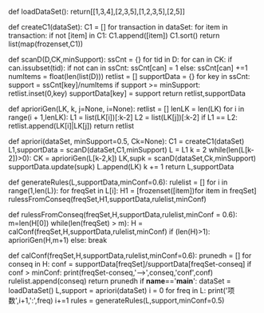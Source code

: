 def loadDataSet():
    return[[1,3,4],[2,3,5],[1,2,3,5],[2,5]]

def createC1(dataSet):
    C1 = []
    for transaction in dataSet:
        for item in transaction:
            if not [item] in C1:
                C1.append([item])
    C1.sort()
    return list(map(frozenset,C1))

def scanD(D,CK,minSupport):
    ssCnt = {}
    for tid in D:
        for can in CK:
            if can.issubset(tid):
                if not can in ssCnt:
                    ssCnt[can] = 1
                else:
                    ssCnt[can] +=1
    numItems = float(len(list(D)))
    retlist = []
    supportData = {}
    for key in ssCnt:
        support = ssCnt[key]/numItems
        if support >= minSupport:
            retlist.inset(0,key)
        supportData[key] = support
    return retlist,supportData

def aprioriGen(LK, k, j=None, i=None):
    retlist = []
    lenLK = len(LK)
    for i in range(i + 1,lenLK):
        L1 = list(LK[i])[:k-2]
        L2 = list(LK[j])[:k-2]
        if L1 == L2:
            retlist.append(LK[i]|LK[j])
    return retlist

def apriori(dataSet, minSupport=0.5, Ck=None):
    C1 = createC1(dataSet)
    L1,supportData = scanD(dataSet,C1,minSupport)
    L = L1
    k = 2
    while(len(L[k-2])>0):
        CK = aprioriGen(L[k-2,k])
        LK,supk = scanD(dataSet,Ck,minSupport)
        supportData.update(supk)
        L.append(LK)
        k += 1
        return L,supportData

def generateRules(L,supportData,minConf=0.6):
    rulelist = []
    for i in range(1,len(L)):
        for freqSet in L[i]:
            H1 = [frozenset([item])for item in freqSet]
            rulessFromConseq(freqSet,H1,supportData,rulelist,minConf)

def rulessFromConseq(freqSet,H,supportData,rulelist,minConf = 0.6):
    m=len(H[0])
    while(len(freqSet) > m):
        H = calConf(freqSet,H,supportData,rulelist,minConf)
        if (len(H)>1):
            aprioriGen(H,m+1)
        else:
            break

def calConf(freqSet,H,supportData,rulelist,minConf=0.6):
    prunedh = []
    for conseq in H:
        conf = supportData[freqSet]/supportData[freqSet-conseq]
        if conf > minConf:
            print(freqSet-conseq,'-->',conseq,'conf',conf)
            rulelist.append(conseq)
        return prunedh
if __name__=='__main__':
    dataSet = loadDataSet()
    L,support = apriori(dataSet)
    i = 0
    for freq in L:
        print('项数',i+1,':',freq)
        i+=1
        rules = generateRules(L,support,minConf=0.5)
